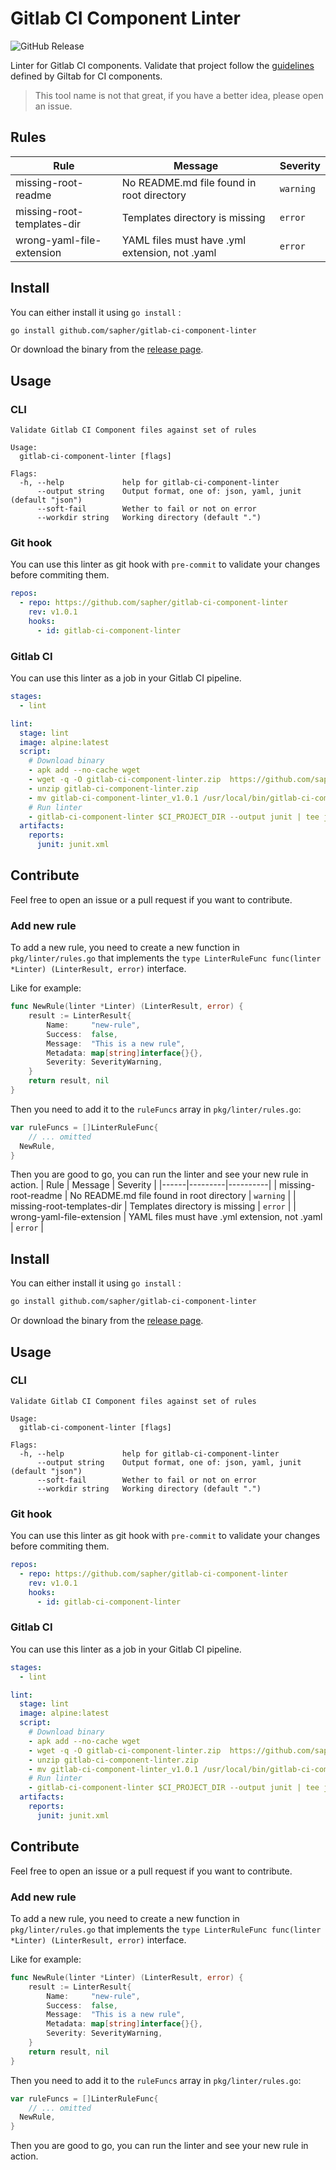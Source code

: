 # Gitlab CI Component Linter

![GitHub Release](https://img.shields.io/github/v/release/sapher/gitlab-ci-component-linter)

Linter for Gitlab CI components. Validate that project follow the [guidelines](https://docs.gitlab.com/ee/ci/components/#directory-structure) defined by Giltab for CI components.

> This tool name is not that great, if you have a better idea, please open an issue.

## Rules

<!-- BEGIN_HERE -->
| Rule | Message | Severity |
|------|---------|----------|
| missing-root-readme | No README.md file found in root directory | `warning` |
| missing-root-templates-dir | Templates directory is missing | `error` |
| wrong-yaml-file-extension | YAML files must have .yml extension, not .yaml | `error` |
<!-- END_HERE -->

## Install

You can either install it using `go install` :

```bash
go install github.com/sapher/gitlab-ci-component-linter
```

Or download the binary from the [release page](https://github.com/sapher/gitlab-ci-component-linter/releases).

## Usage

### CLI

```
Validate Gitlab CI Component files against set of rules

Usage:
  gitlab-ci-component-linter [flags]

Flags:
  -h, --help             help for gitlab-ci-component-linter
      --output string    Output format, one of: json, yaml, junit (default "json")
      --soft-fail        Wether to fail or not on error
      --workdir string   Working directory (default ".")
```

### Git hook

You can use this linter as git hook with `pre-commit` to validate your changes before commiting them.

```yaml
repos:
  - repo: https://github.com/sapher/gitlab-ci-component-linter
    rev: v1.0.1
    hooks:
      - id: gitlab-ci-component-linter
```

### Gitlab CI

You can use this linter as a job in your Gitlab CI pipeline.

```yaml
stages:
  - lint

lint:
  stage: lint
  image: alpine:latest
  script:
    # Download binary
    - apk add --no-cache wget
    - wget -q -O gitlab-ci-component-linter.zip  https://github.com/sapher/gitlab-ci-component-linter/releases/download/v1.0.1/gitlab-ci-component-linter_1.0.1_linux_amd64.zip
    - unzip gitlab-ci-component-linter.zip
    - mv gitlab-ci-component-linter_v1.0.1 /usr/local/bin/gitlab-ci-component-linter
    # Run linter
    - gitlab-ci-component-linter $CI_PROJECT_DIR --output junit | tee junit.xml
  artifacts:
    reports:
      junit: junit.xml
```

## Contribute

Feel free to open an issue or a pull request if you want to contribute.

### Add new rule

To add a new rule, you need to create a new function in `pkg/linter/rules.go` that implements the `type LinterRuleFunc func(linter *Linter) (LinterResult, error)` interface.

Like for example:

```go
func NewRule(linter *Linter) (LinterResult, error) {
	result := LinterResult{
		Name:     "new-rule",
		Success:  false,
		Message:  "This is a new rule",
		Metadata: map[string]interface{}{},
		Severity: SeverityWarning,
	}
	return result, nil
}
```

Then you need to add it to the `ruleFuncs` array in `pkg/linter/rules.go`:

```go
var ruleFuncs = []LinterRuleFunc{
	// ... omitted
  NewRule,
}
```

Then you are good to go, you can run the linter and see your new rule in action.
| Rule | Message | Severity |
|------|---------|----------|
| missing-root-readme | No README.md file found in root directory | `warning` |
| missing-root-templates-dir | Templates directory is missing | `error` |
| wrong-yaml-file-extension | YAML files must have .yml extension, not .yaml | `error` |
<!-- END_HERE -->

## Install

You can either install it using `go install` :

```bash
go install github.com/sapher/gitlab-ci-component-linter
```

Or download the binary from the [release page](https://github.com/sapher/gitlab-ci-component-linter/releases).

## Usage

### CLI

```
Validate Gitlab CI Component files against set of rules

Usage:
  gitlab-ci-component-linter [flags]

Flags:
  -h, --help             help for gitlab-ci-component-linter
      --output string    Output format, one of: json, yaml, junit (default "json")
      --soft-fail        Wether to fail or not on error
      --workdir string   Working directory (default ".")
```

### Git hook

You can use this linter as git hook with `pre-commit` to validate your changes before commiting them.

```yaml
repos:
  - repo: https://github.com/sapher/gitlab-ci-component-linter
    rev: v1.0.1
    hooks:
      - id: gitlab-ci-component-linter
```

### Gitlab CI

You can use this linter as a job in your Gitlab CI pipeline.

```yaml
stages:
  - lint

lint:
  stage: lint
  image: alpine:latest
  script:
    # Download binary
    - apk add --no-cache wget
    - wget -q -O gitlab-ci-component-linter.zip  https://github.com/sapher/gitlab-ci-component-linter/releases/download/v1.0.1/gitlab-ci-component-linter_1.0.1_linux_amd64.zip
    - unzip gitlab-ci-component-linter.zip
    - mv gitlab-ci-component-linter_v1.0.1 /usr/local/bin/gitlab-ci-component-linter
    # Run linter
    - gitlab-ci-component-linter $CI_PROJECT_DIR --output junit | tee junit.xml
  artifacts:
    reports:
      junit: junit.xml
```

## Contribute

Feel free to open an issue or a pull request if you want to contribute.

### Add new rule

To add a new rule, you need to create a new function in `pkg/linter/rules.go` that implements the `type LinterRuleFunc func(linter *Linter) (LinterResult, error)` interface.

Like for example:

```go
func NewRule(linter *Linter) (LinterResult, error) {
	result := LinterResult{
		Name:     "new-rule",
		Success:  false,
		Message:  "This is a new rule",
		Metadata: map[string]interface{}{},
		Severity: SeverityWarning,
	}
	return result, nil
}
```

Then you need to add it to the `ruleFuncs` array in `pkg/linter/rules.go`:

```go
var ruleFuncs = []LinterRuleFunc{
	// ... omitted
  NewRule,
}
```

Then you are good to go, you can run the linter and see your new rule in action.
